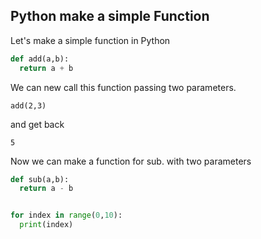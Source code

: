 ## Python make a simple Function

Let's make a simple function in Python

```python
def add(a,b):
  return a + b
```

We can new call this function passing two parameters.

```
add(2,3)

```

and get back

```
5

```
Now we can make a function for sub. with two parameters

```python
def sub(a,b):
  return a - b
```

```python

for index in range(0,10):
  print(index)

```

